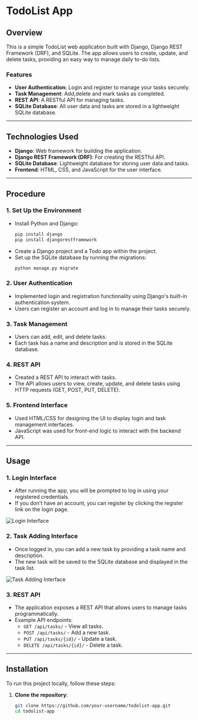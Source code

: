 # TodoList App

## **Overview**

This is a simple TodoList web application built with Django, Django REST Framework (DRF), and SQLite. The app allows users to create, update, and delete tasks, providing an easy way to manage daily to-do lists. 

### **Features**
- **User Authentication**: Login and register to manage your tasks securely.
- **Task Management**: Add,delete and mark tasks as completed.
- **REST API**: A RESTful API for managing tasks.
- **SQLite Database**: All user data and tasks are stored in a lightweight SQLite database.

---

## **Technologies Used**

- **Django**: Web framework for building the application.
- **Django REST Framework (DRF)**: For creating the RESTful API.
- **SQLite Database**: Lightweight database for storing user data and tasks.
- **Frontend**: HTML, CSS, and JavaScript for the user interface.

---

## **Procedure**

### 1. **Set Up the Environment**
   - Install Python and Django:
     ```bash
     pip install django
     pip install djangorestframework
     ```
   - Create a Django project and a Todo app within the project.
   - Set up the SQLite database by running the migrations:
     ```bash
     python manage.py migrate
     ```

### 2. **User Authentication**
   - Implemented login and registration functionality using Django's built-in authentication system.
   - Users can register an account and log in to manage their tasks securely.

### 3. **Task Management**
   - Users can add, edit, and delete tasks. 
   - Each task has a name and description and is stored in the SQLite database.

### 4. **REST API**
   - Created a REST API to interact with tasks.
   - The API allows users to view, create, update, and delete tasks using HTTP requests (GET, POST, PUT, DELETE).
   
### 5. **Frontend Interface**
   - Used HTML/CSS for designing the UI to display login and task management interfaces.
   - JavaScript was used for front-end logic to interact with the backend API.

---

## **Usage**

### 1. **Login Interface**
   - After running the app, you will be prompted to log in using your registered credentials.
   - If you don’t have an account, you can register by clicking the register link on the login page.

   ![Login Interface](https://github.com/user-attachments/assets/8ff36d5f-a80b-42ef-a53e-9c981447d1e0)

### 2. **Task Adding Interface**
   - Once logged in, you can add a new task by providing a task name and description.
   - The new task will be saved to the SQLite database and displayed in the task list.

   ![Task Adding Interface](https://github.com/user-attachments/assets/670123e5-2862-48c8-bdf6-34736006fc11)

### 3. **REST API**
   - The application exposes a REST API that allows users to manage tasks programmatically.
   - Example API endpoints:
     - `GET /api/tasks/` - View all tasks.
     - `POST /api/tasks/` - Add a new task.
     - `PUT /api/tasks/{id}/` - Update a task.
     - `DELETE /api/tasks/{id}/` - Delete a task.

---

## **Installation**

To run this project locally, follow these steps:

1. **Clone the repository**:
   ```bash
   git clone https://github.com/your-username/todolist-app.git
   cd todolist-app
